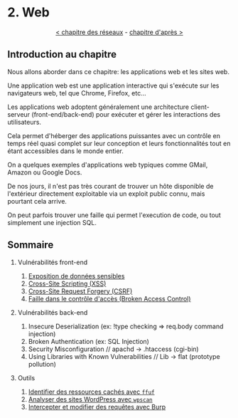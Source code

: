 # 2. Web

<p align="center">
  <a href="../1-reseaux/README.md">< chapitre des réseaux</a> - <a href="#">chapitre d'après ></a>
</p>

## Introduction au chapitre

Nous allons aborder dans ce chapitre: les applications web et les sites web.

Une application web est une application interactive qui s'exécute sur les navigateurs web, tel que Chrome, Firefox, etc...

Les applications web adoptent généralement une architecture client-serveur (front-end/back-end) pour exécuter et gérer les interactions des utilisateurs.

Cela permet d'héberger des applications puissantes avec un contrôle en temps réel quasi complet sur leur conception et leurs fonctionnalités tout en étant accessibles dans le monde entier.

On a quelques exemples d'applications web typiques comme GMail, Amazon ou Google Docs.

De nos jours, il n'est pas très courant de trouver un hôte disponible de l'extérieur directement exploitable via un exploit public connu, mais pourtant cela arrive.

On peut parfois trouver une faille qui permet l'execution de code, ou tout simplement une injection SQL.

## Sommaire

1. Vulnérabilités front-end
    1. [Exposition de données sensibles](./1-vulnerabilite-front-end/1-exposition-de-donnees-sensibles.md)
    2. [Cross-Site Scripting (XSS)](./1-vulnerabilite-front-end/2-xss.md)
    3. [Cross-Site Request Forgery (CSRF)](./1-vulnerabilite-front-end/3-csrf.md)
    4. [Faille dans le contrôle d'accès (Broken Access Control)](./1-vulnerabilite-front-end/4-broken-access-control.md)

2. Vulnérabilités back-end
    1. Insecure Deserialization (ex: !type checking => req.body command injection)
    2. Broken Authentication (ex: SQL Injection)
    3. Security Misconfiguration // apachd -> .htaccess (cgi-bin)
    4. Using Libraries with Known Vulnerabilities // Lib -> flat (prototype pollution)

3. Outils
    1. [Identifier des ressources cachés avec `ffuf`](./3-outils/1-ffuf.md)
    2. [Analyser des sites WordPress avec `wpscan`](./3-outils/2-wordpress-analyzer.md)
    3. [Intercepter et modifier des requêtes avec Burp](./3-outils/3-burp-suite.md)

